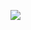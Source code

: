 ![](https://bat.bing.com/action/0?ti=56018282&Ver=2&mid=a5b082f5-d3e6-4054-ae3f-e266c1fa34dd&sid=201ffde0635411ee902411d77b750559&vid=20202bf0635411ee9ac03f2e618b0b9f&vids=0&msclkid=N&pi=0&lg=en-US&sw=800&sh=600&sc=24&nwd=1&tl=Shortform%20%7C%2012%20Months%20to%20%241%20Million&p=https%3A%2F%2Fwww.shortform.com%2Fapp%2Fbook%2F12-months-to-1-million%2Fexercise-plan-your-three-to-five-products&r=&lt=409&evt=pageLoad&sv=1&rn=688159)
